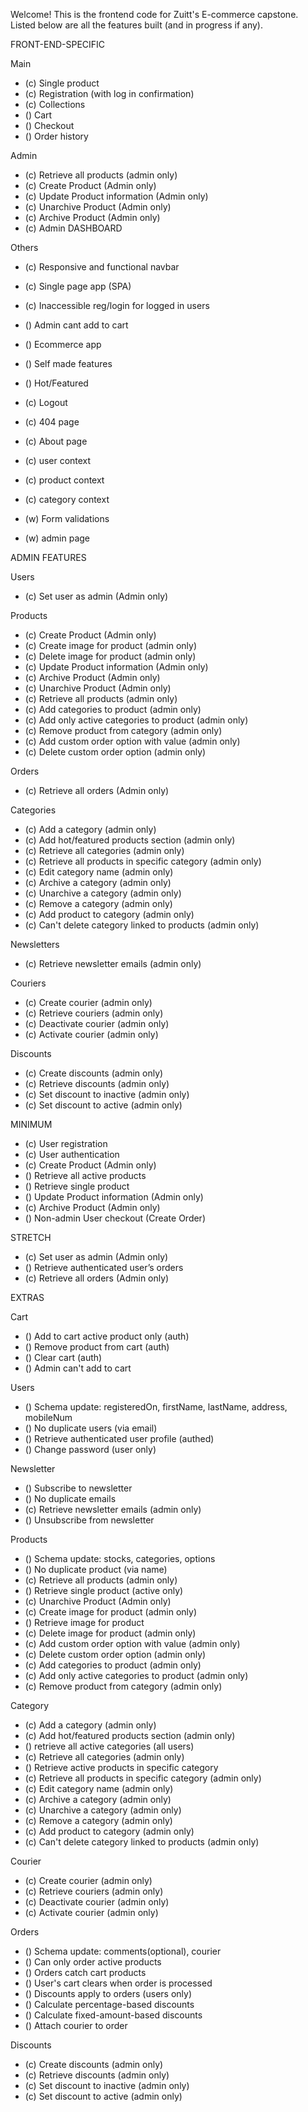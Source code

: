Welcome! This is the frontend code for Zuitt's E-commerce capstone. Listed below are all the features built (and in progress if any).

FRONT-END-SPECIFIC

Main
- (c) Single product
- (c) Registration (with log in confirmation)
- (c) Collections
- () Cart
- () Checkout
- () Order history

Admin
- (c) Retrieve all products (admin only)
- (c) Create Product (Admin only)
- (c) Update Product information (Admin only)
- (c) Unarchive Product (Admin only)
- (c) Archive Product (Admin only)
- (c) Admin DASHBOARD

Others
- (c) Responsive and functional navbar
- (c) Single page app (SPA)
- (c) Inaccessible reg/login for logged in users
- () Admin cant add to cart
- () Ecommerce app
- () Self made features

- () Hot/Featured
- (c) Logout
- (c) 404 page
- (c) About page
- (c) user context
- (c) product context
- (c) category context
- (w) Form validations
- (w) admin page

ADMIN FEATURES

Users

- (c) Set user as admin (Admin only)

Products

- (c) Create Product (Admin only)
- (c) Create image for product (admin only)
- (c) Delete image for product (admin only)
- (c) Update Product information (Admin only)
- (c) Archive Product (Admin only)
- (c) Unarchive Product (Admin only)
- (c) Retrieve all products (admin only)
- (c) Add categories to product (admin only)
- (c) Add only active categories to product (admin only)
- (c) Remove product from category (admin only)
- (c) Add custom order option with value (admin only)
- (c) Delete custom order option (admin only)

Orders

- (c) Retrieve all orders (Admin only)

Categories

- (c) Add a category (admin only)
- (c) Add hot/featured products section (admin only)
- (c) Retrieve all categories (admin only)
- (c) Retrieve all products in specific category (admin only)
- (c) Edit category name (admin only)
- (c) Archive a category (admin only)
- (c) Unarchive a category (admin only)
- (c) Remove a category (admin only)
- (c) Add product to category (admin only)
- (c) Can't delete category linked to products (admin only)

Newsletters

- (c) Retrieve newsletter emails (admin only)

Couriers

- (c) Create courier (admin only)
- (c) Retrieve couriers (admin only)
- (c) Deactivate courier (admin only)
- (c) Activate courier (admin only)

Discounts

- (c) Create discounts (admin only)
- (c) Retrieve discounts (admin only)
- (c) Set discount to inactive (admin only)
- (c) Set discount to active (admin only)

MINIMUM

- (c) User registration
- (c) User authentication
- (c) Create Product (Admin only)
- () Retrieve all active products
- () Retrieve single product
- () Update Product information (Admin only)
- (c) Archive Product (Admin only)
- () Non-admin User checkout (Create Order)

STRETCH

- (c) Set user as admin (Admin only)
- () Retrieve authenticated user’s orders
- (c) Retrieve all orders (Admin only)

EXTRAS

Cart

- () Add to cart active product only (auth)
- () Remove product from cart (auth)
- () Clear cart (auth)
- () Admin can't add to cart

Users

- () Schema update: registeredOn, firstName, lastName, address, mobileNum
- () No duplicate users (via email)
- () Retrieve authenticated user profile (authed)
- () Change password (user only)

Newsletter

- () Subscribe to newsletter
- () No duplicate emails
- (c) Retrieve newsletter emails (admin only)
- () Unsubscribe from newsletter

Products

- () Schema update: stocks, categories, options
- () No duplicate product (via name)
- (c) Retrieve all products (admin only)
- () Retrieve single product (active only)
- (c) Unarchive Product (Admin only)
- (c) Create image for product (admin only)
- () Retrieve image for product
- (c) Delete image for product (admin only)
- (c) Add custom order option with value (admin only)
- (c) Delete custom order option (admin only)
- (c) Add categories to product (admin only)
- (c) Add only active categories to product (admin only)
- (c) Remove product from category (admin only)

Category

- (c) Add a category (admin only)
- (c) Add hot/featured products section (admin only)
- () retrieve all active categories (all users)
- (c) Retrieve all categories (admin only)
- () Retrieve active products in specific category
- (c) Retrieve all products in specific category (admin only)
- (c) Edit category name (admin only)
- (c) Archive a category (admin only)
- (c) Unarchive a category (admin only)
- (c) Remove a category (admin only)
- (c) Add product to category (admin only)
- (c) Can't delete category linked to products (admin only)

Courier

- (c) Create courier (admin only)
- (c) Retrieve couriers (admin only)
- (c) Deactivate courier (admin only)
- (c) Activate courier (admin only)

Orders

- () Schema update: comments(optional), courier
- () Can only order active products
- () Orders catch cart products
- () User's cart clears when order is processed
- () Discounts apply to orders (users only)
- () Calculate percentage-based discounts
- () Calculate fixed-amount-based discounts
- () Attach courier to order

Discounts

- (c) Create discounts (admin only)
- (c) Retrieve discounts (admin only)
- (c) Set discount to inactive (admin only)
- (c) Set discount to active (admin only)
